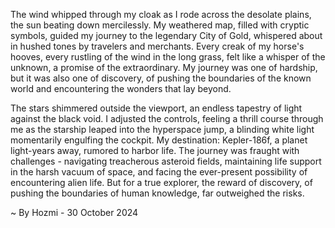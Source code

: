 
The wind whipped through my cloak as I rode across the desolate plains, the sun beating down mercilessly. My weathered map, filled with cryptic symbols, guided my journey to the legendary City of Gold, whispered about in hushed tones by travelers and merchants. Every creak of my horse's hooves, every rustling of the wind in the long grass, felt like a whisper of the unknown, a promise of the extraordinary. My journey was one of hardship, but it was also one of discovery, of pushing the boundaries of the known world and encountering the wonders that lay beyond. 

The stars shimmered outside the viewport, an endless tapestry of light against the black void.  I adjusted the controls, feeling a thrill course through me as the starship leaped into the hyperspace jump, a blinding white light momentarily engulfing the cockpit.  My destination: Kepler-186f, a planet light-years away, rumored to harbor life. The journey was fraught with challenges - navigating treacherous asteroid fields, maintaining life support in the harsh vacuum of space, and facing the ever-present possibility of encountering alien life. But for a true explorer, the reward of discovery, of pushing the boundaries of human knowledge, far outweighed the risks.

~ By Hozmi - 30 October 2024
